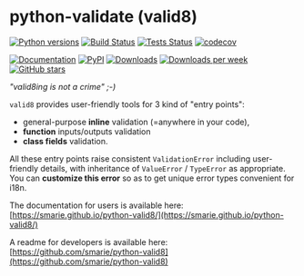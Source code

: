 # python-validate (valid8)

[![Python versions](https://img.shields.io/pypi/pyversions/valid8.svg)](https://pypi.python.org/pypi/valid8/) [![Build Status](https://travis-ci.org/smarie/python-valid8.svg?branch=master)](https://travis-ci.org/smarie/python-valid8) [![Tests Status](https://smarie.github.io/python-valid8/junit/junit-badge.svg?dummy=8484744)](https://smarie.github.io/python-valid8/junit/report.html) [![codecov](https://codecov.io/gh/smarie/python-valid8/branch/master/graph/badge.svg)](https://codecov.io/gh/smarie/python-valid8)

[![Documentation](https://img.shields.io/badge/doc-latest-blue.svg)](https://smarie.github.io/python-valid8/) [![PyPI](https://img.shields.io/pypi/v/valid8.svg)](https://pypi.python.org/pypi/valid8/) [![Downloads](https://pepy.tech/badge/valid8)](https://pepy.tech/project/valid8) [![Downloads per week](https://pepy.tech/badge/valid8/week)](https://pepy.tech/project/valid8) [![GitHub stars](https://img.shields.io/github/stars/smarie/python-valid8.svg)](https://github.com/smarie/python-valid8/stargazers)


*"valid8ing is not a crime" ;-)*

`valid8` provides user-friendly tools for 3 kind of "entry points":

 * general-purpose **inline** validation (=anywhere in your code), 
 * **function** inputs/outputs validation 
 * **class fields** validation.

All these entry points raise consistent `ValidationError` including user-friendly details, with inheritance of `ValueError` / `TypeError` as appropriate. You can **customize this error** so as to get unique error types convenient for i18n.

The documentation for users is available here: [https://smarie.github.io/python-valid8/](https://smarie.github.io/python-valid8/)

A readme for developers is available here: [https://github.com/smarie/python-valid8](https://github.com/smarie/python-valid8)
